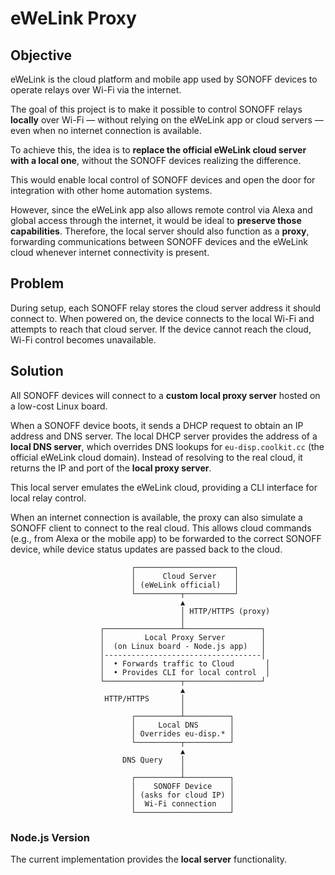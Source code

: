 # eWeLink Proxy

## Objective

eWeLink is the cloud platform and mobile app used by SONOFF devices to operate relays over Wi-Fi via the internet.

The goal of this project is to make it possible to control SONOFF relays **locally** over Wi-Fi — without relying on the eWeLink app or cloud servers — even when no internet connection is available.

To achieve this, the idea is to **replace the official eWeLink cloud server with a local one**, without the SONOFF devices realizing the difference.

This would enable local control of SONOFF devices and open the door for integration with other home automation systems.

However, since the eWeLink app also allows remote control via Alexa and global access through the internet, it would be ideal to **preserve those capabilities**.
Therefore, the local server should also function as a **proxy**, forwarding communications between SONOFF devices and the eWeLink cloud whenever internet connectivity is present.

## Problem

During setup, each SONOFF relay stores the cloud server address it should connect to.
When powered on, the device connects to the local Wi-Fi and attempts to reach that cloud server.
If the device cannot reach the cloud, Wi-Fi control becomes unavailable.

## Solution

All SONOFF devices will connect to a **custom local proxy server** hosted on a low-cost Linux board.

When a SONOFF device boots, it sends a DHCP request to obtain an IP address and DNS server.
The local DHCP server provides the address of a **local DNS server**, which overrides DNS lookups for `eu-disp.coolkit.cc` (the official eWeLink cloud domain).
Instead of resolving to the real cloud, it returns the IP and port of the **local proxy server**.

This local server emulates the eWeLink cloud, providing a CLI interface for local relay control.

When an internet connection is available, the proxy can also simulate a SONOFF client to connect to the real cloud.
This allows cloud commands (e.g., from Alexa or the mobile app) to be forwarded to the correct SONOFF device, while device status updates are passed back to the cloud.
```
                           ┌──────────────────────┐
                           │      Cloud Server    │
                           │ (eWeLink official)   │
                           └──────────┬───────────┘
                                      ▲
                                      │ HTTP/HTTPS (proxy)
                                      │
                    ┌─────────────────┴─────────────────┐
                    │         Local Proxy Server        │
                    │  (on Linux board - Node.js app)   │
                    │-----------------------------------│
                    │  • Forwards traffic to Cloud       │
                    │  • Provides CLI for local control  │
                    └─────────────────┬─────────────────┘
                                      ▲
                     HTTP/HTTPS       │
                                      │
                           ┌──────────┴──────────┐
                           │     Local DNS       │
                           │ Overrides eu-disp.* │
                           └──────────┬──────────┘
                                      ▲
                         DNS Query    │
                                      │
                           ┌──────────┴──────────┐
                           │    SONOFF Device    │
                           │ (asks for cloud IP) │
                           │  Wi-Fi connection   │
                           └─────────────────────┘
```
### Node.js Version

The current implementation provides the **local server** functionality.
